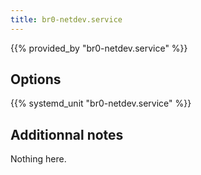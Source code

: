 ```yaml
---
title: br0-netdev.service
---
```


{{% provided_by "br0-netdev.service" %}}

## Options

{{% systemd_unit "br0-netdev.service" %}}

## Additionnal notes

Nothing here.